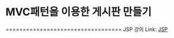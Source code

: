 # MVC패턴을 이용한 게시판 만들기
==================================
JSP 강의 Link: [JSP](https://www.youtube.com/wizcenterseoul)
